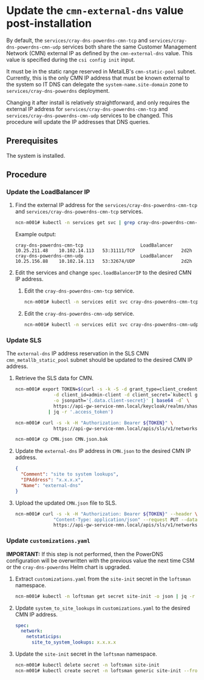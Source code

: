 # Update the `cmn-external-dns` value post-installation

By default, the `services/cray-dns-powerdns-cmn-tcp` and `services/cray-dns-powerdns-cmn-udp` services both share the same Customer Management Network \(CMN\) external IP as defined by the `cmn-external-dns` value.
This value is specified during the `csi config init` input.

It must be in the static range reserved in MetalLB's `cmn-static-pool` subnet. Currently, this is the only CMN IP address that must be known external to the system so IT DNS can delegate the `system-name.site-domain` zone to `services/cray-dns-powerdns` deployment.

Changing it after install is relatively straightforward, and only requires the external IP address for `services/cray-dns-powerdns-cmn-tcp` and `services/cray-dns-powerdns-cmn-udp` services to be changed. This
procedure will update the IP addresses that DNS queries.

## Prerequisites

The system is installed.

## Procedure

### Update the LoadBalancer IP

1. Find the external IP address for the `services/cray-dns-powerdns-cmn-tcp` and `services/cray-dns-powerdns-cmn-tcp` services.

    ```bash
    ncn-m001# kubectl -n services get svc | grep cray-dns-powerdns-cmn-
    ```

    Example output:

    ```console
    cray-dns-powerdns-cmn-tcp                     LoadBalancer   10.25.211.48    10.102.14.113   53:31111/TCP                 2d2h
    cray-dns-powerdns-cmn-udp                     LoadBalancer   10.25.156.88    10.102.14.113   53:32674/UDP                 2d2h
    ```

1. Edit the services and change `spec.loadBalancerIP` to the desired CMN IP address.

    1. Edit the `cray-dns-powerdns-cmn-tcp` service.

        ```bash
        ncn-m001# kubectl -n services edit svc cray-dns-powerdns-cmn-tcp
        ```

    1. Edit the `cray-dns-powerdns-cmn-udp` service.

        ```bash
        ncn-m001# kubectl -n services edit svc cray-dns-powerdns-cmn-udp
        ```

### Update SLS

The `external-dns` IP address reservation in the SLS CMN `cmn_metallb_static_pool` subnet should be updated to the desired CMN IP address.

1. Retrieve the SLS data for CMN.

   ```bash
   ncn-m001# export TOKEN=$(curl -s -k -S -d grant_type=client_credentials \
                 -d client_id=admin-client -d client_secret=`kubectl get secrets admin-client-auth \
                 -o jsonpath='{.data.client-secret}' | base64 -d` \
                 https://api-gw-service-nmn.local/keycloak/realms/shasta/protocol/openid-connect/token \
               | jq -r '.access_token')

   ncn-m001# curl -s -k -H "Authorization: Bearer ${TOKEN}" \
                 https://api-gw-service-nmn.local/apis/sls/v1/networks/CMN|jq > CMN.json

   ncn-m001# cp CMN.json CMN.json.bak
   ```

1. Update the `external-dns` IP address in `CMN.json` to the desired CMN IP address.

   ```json
   {
     "Comment": "site to system lookups",
     "IPAddress": "x.x.x.x",
     "Name": "external-dns"
   }
   ```

1. Upload the updated `CMN.json` file to SLS.

   ```bash
   ncn-m001# curl -s -k -H "Authorization: Bearer ${TOKEN}" --header \
                 "Content-Type: application/json" --request PUT --data @CMN.json \
                 https://api-gw-service-nmn.local/apis/sls/v1/networks/CMN
   ```

### Update `customizations.yaml`

**IMPORTANT:** If this step is not performed, then the PowerDNS configuration will be overwritten with the previous value the next time CSM or the `cray-dns-powerdns` Helm chart is upgraded.

1. Extract `customizations.yaml` from the `site-init` secret in the `loftsman` namespace.

   ```bash
   ncn-m001# kubectl -n loftsman get secret site-init -o json | jq -r '.data."customizations.yaml"' | base64 -d > customizations.yaml
   ```

1. Update `system_to_site_lookups` in `customizations.yaml` to the desired CMN IP address.

   ```yaml
   spec:
     network:
       netstaticips:
         site_to_system_lookups: x.x.x.x
   ```

1. Update the `site-init` secret in the `loftsman` namespace.

   ```bash
   ncn-m001# kubectl delete secret -n loftsman site-init
   ncn-m001# kubectl create secret -n loftsman generic site-init --from-file=customizations.yaml
   ```

